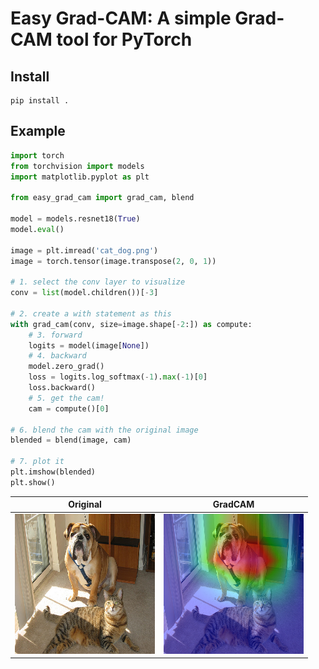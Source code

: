 # Easy Grad-CAM: A simple Grad-CAM tool for PyTorch

## Install

```
pip install .
```

## Example

```python
import torch
from torchvision import models
import matplotlib.pyplot as plt

from easy_grad_cam import grad_cam, blend

model = models.resnet18(True)
model.eval()

image = plt.imread('cat_dog.png')
image = torch.tensor(image.transpose(2, 0, 1))

# 1. select the conv layer to visualize
conv = list(model.children())[-3]

# 2. create a with statement as this
with grad_cam(conv, size=image.shape[-2:]) as compute:
    # 3. forward
    logits = model(image[None])
    # 4. backward
    model.zero_grad()
    loss = logits.log_softmax(-1).max(-1)[0]
    loss.backward()
    # 5. get the cam!
    cam = compute()[0]

# 6. blend the cam with the original image
blended = blend(image, cam)

# 7. plot it
plt.imshow(blended)
plt.show()
```

| Original         | GradCAM                  |
| ---------------- | ------------------------ |
| ![](cat_dog.png) | ![](cat_and_dog_cam.png) |

